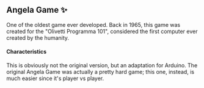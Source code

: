 ## Angela Game ✨
One of the oldest game ever developed. Back in 1965, this game was created for the "Olivetti Programma 101", considered the first computer ever created by the humanity.

#### Characteristics
This is obviously not the original version, but an adaptation for Arduino. The original Angela Game was actually a pretty hard game; this one, instead, is much easier since it's player vs player.
